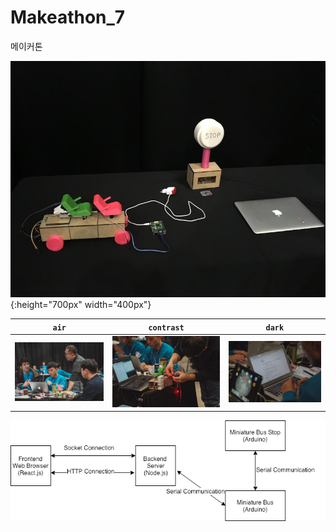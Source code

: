 # Makeathon_7
메이커톤 

![](images/output.jpeg){:height="700px" width="400px"}

| `air` | `contrast` | `dark` |
| --- | --- | --- |
| ![air skin](images/p1.jpg) | ![contrast skin](images/p2.jpg) | ![dark skin](images/p3.jpg) |

![air skin](images/tourbus.png)
